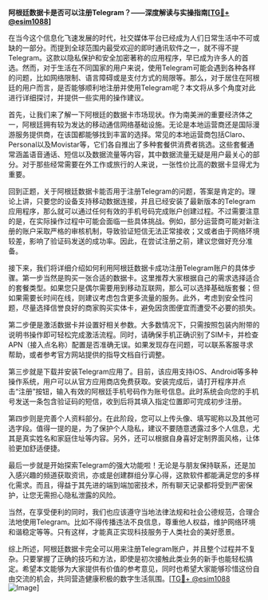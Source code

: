 **阿根廷数据卡是否可以注册Telegram？——深度解读与实操指南[[TG💪+ @esim1088](https://t.me/s/esim1088)]**

在当今这个信息化飞速发展的时代，社交媒体平台已经成为人们日常生活中不可或缺的一部分。而提到全球范围内最受欢迎的即时通讯软件之一，就不得不提Telegram。这款以隐私保护和安全加密著称的应用程序，早已成为许多人的首选。然而，对于生活在不同国家的用户来说，使用Telegram可能会遇到各种各样的问题，比如网络限制、语言障碍或是支付方式的局限等。那么，对于居住在阿根廷的用户而言，是否能够顺利地注册并使用Telegram呢？本文将从多个角度对此进行详细探讨，并提供一些实用的操作建议。

首先，让我们来了解一下阿根廷的数据卡市场现状。作为南美洲的重要经济体之一，阿根廷拥有较为发达的移动通信网络基础设施。无论是本地运营商还是国际漫游服务提供商，在该国都能够找到丰富的选择。常见的本地运营商包括Claro、Personal以及Movistar等，它们各自推出了多种套餐供消费者挑选。这些套餐通常涵盖语音通话、短信以及数据流量等内容，其中数据流量无疑是用户最关心的部分。对于那些经常需要在外工作或旅行的人来说，一张性价比高的数据卡显得尤为重要。

回到正题，关于阿根廷数据卡能否用于注册Telegram的问题，答案是肯定的。理论上讲，只要您的设备支持移动数据连接，并且已经安装了最新版本的Telegram应用程序，那么就可以通过任何有效的手机号码完成账户创建过程。不过需要注意的是，在实际操作过程中可能会面临一些具体挑战。例如，部分运营商可能对新注册的账户采取严格的审核机制，导致验证短信无法正常接收；又或者由于网络环境较差，影响了验证码发送的成功率。因此，在尝试注册之前，建议您做好充分准备。

接下来，我们将详细介绍如何利用阿根廷数据卡成功注册Telegram账户的具体步骤。第一步当然是购买一张合适的数据卡。这里推荐大家根据自己的需求选择适合的套餐类型。如果您只是偶尔需要用到移动互联网，那么可以选择基础版套餐；但如果需要长时间在线，则建议考虑包含更多流量的服务。此外，考虑到安全性问题，尽量选择信誉良好的商家购买实体卡，避免因贪图便宜而遭受不必要的损失。

第二步便是激活数据卡并设置好相关参数。大多数情况下，只需按照包装内附带的说明书操作即可轻松完成激活流程。同时，请确保手机正确识别了SIM卡，并检查APN（接入点名称）配置是否准确无误。如果发现存在问题，可以联系客服寻求帮助，或者参考官方网站提供的指导文档自行调整。

第三步就是下载并安装Telegram应用了。目前，该应用支持iOS、Android等多种操作系统，用户可以从官方应用商店免费获取。安装完成后，请打开程序并点击“注册”按钮，输入有效的阿根廷手机号码作为账号信息。此时系统会向您的手机号发送一条包含验证码的短信，收到后将其填入指定位置即可完成初步注册。

第四步则是完善个人资料部分。在此阶段，您可以上传头像、填写昵称以及其他可选字段。值得一提的是，为了保护个人隐私，建议不要随意透露过多个人信息，尤其是真实姓名和家庭住址等内容。另外，还可以根据自身喜好定制界面风格，让体验更加舒适便捷。

最后一步就是开始探索Telegram的强大功能啦！无论是与朋友保持联系，还是加入感兴趣的频道获取资讯，亦或是创建群组分享心得，这款软件都能满足您的多样化需求。而且，得益于其先进的端到端加密技术，所有聊天记录都将受到严密保护，让您无需担心隐私泄露的风险。

当然，在享受便利的同时，我们也应该遵守当地法律法规和社会公德规范，合理合法地使用Telegram。比如不得传播违法不良信息，尊重他人权益，维护网络环境和谐稳定等等。只有这样，才能真正实现科技服务于人类社会的美好愿景。

综上所述，阿根廷数据卡完全可以用来注册Telegram账户，并且整个过程并不复杂。只要掌握了正确的技巧和方法，即使是初次接触此类业务的新手也能轻松搞定。希望本文能够为大家提供有价值的参考意见，同时也希望大家能够珍惜这份自由交流的机会，共同营造健康积极的数字生活氛围。[[TG💪+ @esim1088](https://t.me/s/esim1088) ![Image](https://i.postimg.cc/4NQfJmqS/Snipaste-2025-05-13-00-14-12.png)]